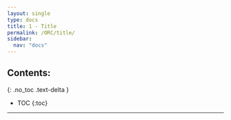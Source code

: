 ```yaml
---
layout: single
type: docs
title: 1 - Title
permalink: /ORC/title/
sidebar:
  nav: "docs"
---
```


## Contents:
{: .no_toc .text-delta }

- TOC
{:toc}

---